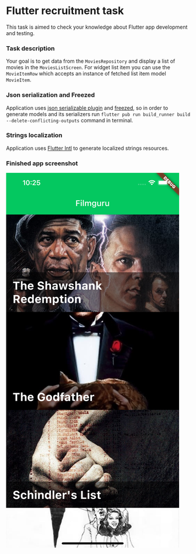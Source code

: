 # Flutter recruitment task

This task is aimed to check your knowledge about Flutter app development and testing.

### Task description
Your goal is to get data from the `MoviesRepository` and display a list of movies in the `MoviesListScreen`. 
For widget list item you can use the `MovieItemRow` which accepts an instance of fetched list item model `MovieItem`.

### Json serialization and Freezed
Application uses [json serializable plugin](https://pub.dev/packages/json_serializable) and [freezed](https://pub.dev/packages/freezed), so in order to generate models and its serializers run `flutter pub run build_runner build --delete-conflicting-outputs` command in terminal.

### Strings localization
Application uses [Flutter Intl](https://plugins.jetbrains.com/plugin/13666-flutter-intl) to generate localized strings resources.

### Finished app screenshot

![Screenshot1](previews/Screenshot_1.png)


